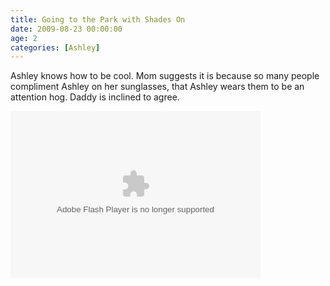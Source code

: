 ```yaml
---
title: Going to the Park with Shades On
date: 2009-08-23 00:00:00
age: 2
categories: [Ashley]
---
```

<p>Ashley knows how to be cool. Mom suggests it is because so many people compliment Ashley on her sunglasses, that Ashley wears them to be an attention hog. Daddy is inclined to agree.</p>

<p><embed type="application/x-shockwave-flash" src="http://picasaweb.google.com/s/c/bin/slideshow.swf" width="400" height="267" flashvars="host=picasaweb.google.com&amp;captions=1&amp;hl=en_US&amp;feat=flashalbum&amp;RGB=0x000000&amp;feed=http%3A%2F%2Fpicasaweb.google.com%2Fdata%2Ffeed%2Fapi%2Fuser%2Fwyseguys%2Falbumid%2F5375655595874289857%3Falt%3Drss%26kind%3Dphoto%26authkey%3DGv1sRgCLbazKWe2_3wRw%26hl%3Den_US" pluginspage="http://www.macromedia.com/go/getflashplayer" /></p>
